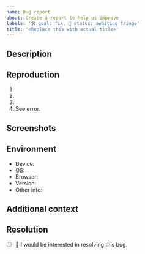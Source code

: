 ```yaml
---
name: Bug report
about: Create a report to help us improve
labels: '🛠 goal: fix, 🚦 status: awaiting triage'
title: '<Replace this with actual title>'
---
```


## Description

<!-- Concisely describe the bug. Compare your experience with what you expected to happen. -->
<!-- For example: "I clicked the 'submit' button and instead of seeing a thank you message, I saw a blank page." -->

## Reproduction

<!-- Provide detailed steps to reproduce the bug. -->

1. <!-- Step 1 ... -->
2. <!-- Step 2 ... -->
3. <!-- Step 3 ... -->
4. See error.

## Screenshots

<!-- Add screenshots to show the problem; or delete the section entirely. -->

## Environment

<!-- Please complete this, unless you are certain the problem is not environment specific. -->

- Device: <!-- (_eg._ iPhone Xs; laptop) -->
- OS: <!-- (_eg._ iOS 13.5; Fedora 32) -->
- Browser: <!-- (_eg._ Safari; Firefox) -->
- Version: <!-- (_eg._ 13; 73) -->
- Other info: <!-- (_eg._ display resolution, ease-of-access settings) -->

## Additional context

<!-- Add any other context about the problem here; or delete the section entirely. -->

## Resolution

<!-- Replace the [ ] with [x] to check the box. -->

- [ ] 🙋 I would be interested in resolving this bug.

